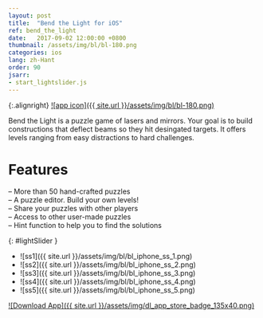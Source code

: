 ```yaml
---
layout: post
title:  "Bend the Light for iOS"
ref: bend_the_light
date:   2017-09-02 12:00:00 +0800
thumbnail: /assets/img/bl/bl-180.png
categories: ios
lang: zh-Hant
order: 90
jsarr:
- start_lightslider.js
---
```


{:.alignright}
[![app icon]({{ site.url }}/assets/img/bl/bl-180.png)][app-link-1]

Bend the Light is a puzzle game of lasers and mirrors. Your goal is to build constructions that deflect beams so they hit desingated targets. It offers levels ranging from easy distractions to hard challenges.

# Features
– More than 50 hand-crafted puzzles  
– A puzzle editor. Build your own levels!  
– Share your puzzles with other players  
– Access to other user-made puzzles  
– Hint function to help you to find the solutions  

{: #lightSlider }
*   ![ss1]({{ site.url }}/assets/img/bl/bl_iphone_ss_1.png)
*   ![ss2]({{ site.url }}/assets/img/bl/bl_iphone_ss_2.png)
*   ![ss3]({{ site.url }}/assets/img/bl/bl_iphone_ss_3.png)
*   ![ss4]({{ site.url }}/assets/img/bl/bl_iphone_ss_4.png)
*   ![ss5]({{ site.url }}/assets/img/bl/bl_iphone_ss_5.png)

[![Download App]({{ site.url }}/assets/img/dl_app_store_badge_135x40.png)][app-link-1]

[app-link-1]: https://itunes.apple.com/us/app/bend-the-light/id1260256282?ls=1&mt=8
